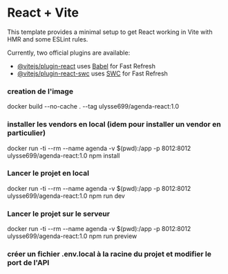 # React + Vite

This template provides a minimal setup to get React working in Vite with HMR and some ESLint rules.

Currently, two official plugins are available:

- [@vitejs/plugin-react](https://github.com/vitejs/vite-plugin-react/blob/main/packages/plugin-react/README.md) uses [Babel](https://babeljs.io/) for Fast Refresh
- [@vitejs/plugin-react-swc](https://github.com/vitejs/vite-plugin-react-swc) uses [SWC](https://swc.rs/) for Fast Refresh

### creation de l'image
docker build --no-cache . --tag ulysse699/agenda-react:1.0

### installer les vendors en local (idem pour installer un vendor en particulier)
docker run -ti --rm --name agenda  -v $(pwd):/app -p 8012:8012 ulysse699/agenda-react:1.0  npm install

### Lancer le projet en local
docker run -ti --rm --name agenda -v $(pwd):/app -p 8012:8012 ulysse699/agenda-react:1.0  npm run dev

### Lancer le projet sur le serveur
docker run -ti --rm --name agenda -v $(pwd):/app -p 8012:8012 ulysse699/agenda-react:1.0  npm run preview

### créer un fichier .env.local à la racine du projet et modifier le port de l'API
